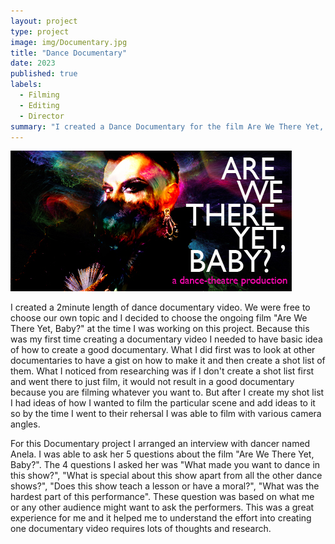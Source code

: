 ```yaml
---
layout: project
type: project
image: img/Documentary.jpg
title: "Dance Documentary"
date: 2023
published: true
labels:
  - Filming
  - Editing
  - Director
summary: "I created a Dance Documentary for the film Are We There Yet, Baby? at UH Manoa Theatre."
---
```


<img class="img-fluid" src="../img/AreWethereyetbaby.jpg">

I created a 2minute length of dance documentary video.  We were free to choose our own topic and I decided to choose the ongoing film "Are We There Yet, Baby?" at the time I was working on this project.  Because this was my first time creating a documentary video I needed to have basic idea of how to create a good documentary.  What I did first was to look at other documentaries to have a gist on how to make it and then create a shot list of them.  What I noticed from researching was if I don't create a shot list first and went there to just film, it would not result in a good documentary because you are filming whatever you want to.  But after I create my shot list I had ideas of how I wanted to film the particular scene and add ideas to it so by the time I went to their rehersal I was able to film with various camera angles.  

For this Documentary project I arranged an interview with dancer named Anela.  I was able to ask her 5 questions about the film "Are We There Yet, Baby?".  The 4 questions I asked her was "What made you want to dance in this show?", "What is special about this show apart from all the other dance shows?", "Does this show teach a lesson or have a moral?", "What was the hardest part of this performance".  These question was based on what me or any other audience might want to ask the performers.  This was a great experience for me and it helped me to understand the effort into creating one documentary video requires lots of thoughts and research. 
